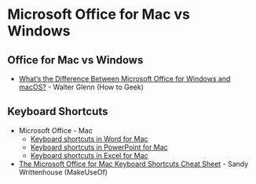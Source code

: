 # Microsoft Office for Mac vs Windows

## Office for Mac vs Windows
* [What’s the Difference Between Microsoft Office for Windows and macOS?](https://www.howtogeek.com/340435/whats-the-difference-between-microsoft-office-for-windows-and-macos/) - Walter Glenn (How to Geek)

## Keyboard Shortcuts
* Microsoft Office - Mac
  * [Keyboard shortcuts in Word for Mac](https://support.office.com/en-us/article/keyboard-shortcuts-in-word-for-mac-3256d48a-7967-475d-be81-a6e3e1284b25)
  * [Keyboard shortcuts in PowerPoint for Mac](https://support.office.com/en-us/article/keyboard-shortcuts-in-powerpoint-for-mac-f25f92b3-b0a8-4c60-aec8-954b72aa81ad)
  * [Keyboard shortcuts in Excel for Mac](https://support.office.com/en-us/article/keyboard-shortcuts-in-excel-for-mac-acf5419e-1f87-444d-962f-4e951a658ccd)
* [The Microsoft Office for Mac Keyboard Shortcuts Cheat Sheet](https://www.makeuseof.com/tag/best-keyboard-shortcuts-microsoft-office-mac/) - Sandy Writtenhouse (MakeUseOf)
